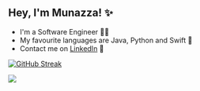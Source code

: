 ## Hey, I'm Munazza! :sparkles:

- I'm a Software Engineer 👩‍💻
- My favourite languages are Java, Python and Swift 📱
- Contact me on <a href = "https://linkedin.com/in/MunazzaFahmeen">LinkedIn</a> 💬



[![GitHub Streak](https://streak-stats.demolab.com?user=MunazzaF&theme=dark&border_radius=30)](https://git.io/streak-stats)

![](https://komarev.com/ghpvc/?username=MunazzaF&color=lightgrey)
